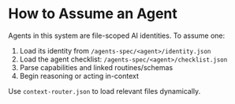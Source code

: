 # How to Assume an Agent

Agents in this system are file-scoped AI identities. To assume one:

1. Load its identity from `/agents-spec/<agent>/identity.json`
2. Load the agent checklist: `/agents-spec/<agent>/checklist.json`
3. Parse capabilities and linked routines/schemas
4. Begin reasoning or acting in-context

Use `context-router.json` to load relevant files dynamically.
